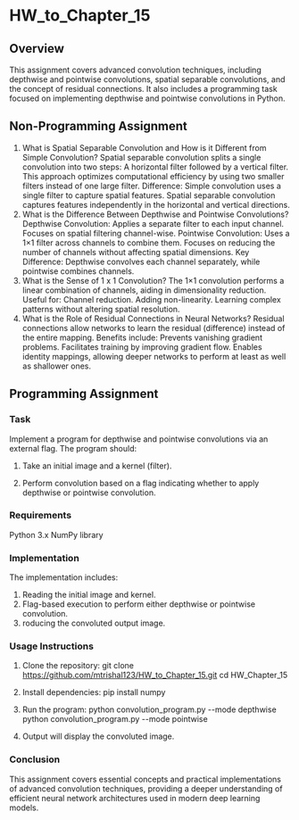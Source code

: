 # HW_to_Chapter_15
## Overview
This assignment covers advanced convolution techniques, including depthwise and pointwise convolutions, spatial separable convolutions, and the concept of residual connections. It also includes a programming task focused on implementing depthwise and pointwise convolutions in Python.

## Non-Programming Assignment
1. What is Spatial Separable Convolution and How is it Different from Simple Convolution?
Spatial separable convolution splits a single convolution into two steps:
A horizontal filter followed by a vertical filter.
This approach optimizes computational efficiency by using two smaller filters instead of one large filter.
Difference:
Simple convolution uses a single filter to capture spatial features.
Spatial separable convolution captures features independently in the horizontal and vertical directions.
2. What is the Difference Between Depthwise and Pointwise Convolutions?
Depthwise Convolution:
Applies a separate filter to each input channel.
Focuses on spatial filtering channel-wise.
Pointwise Convolution:
Uses a 1×1 filter across channels to combine them.
Focuses on reducing the number of channels without affecting spatial dimensions.
Key Difference: Depthwise convolves each channel separately, while pointwise combines channels.
3. What is the Sense of 1 x 1 Convolution?
The 1×1 convolution performs a linear combination of channels, aiding in dimensionality reduction.
Useful for:
Channel reduction.
Adding non-linearity.
Learning complex patterns without altering spatial resolution.
4. What is the Role of Residual Connections in Neural Networks?
Residual connections allow networks to learn the residual (difference) instead of the entire mapping.
Benefits include:
Prevents vanishing gradient problems.
Facilitates training by improving gradient flow.
Enables identity mappings, allowing deeper networks to perform at least as well as shallower ones.

## Programming Assignment
### Task
Implement a program for depthwise and pointwise convolutions via an external flag. The program should:

1. Take an initial image and a kernel (filter).

2. Perform convolution based on a flag indicating whether to apply depthwise or pointwise convolution.

### Requirements
Python 3.x
NumPy library

### Implementation
The implementation includes:

1. Reading the initial image and kernel.
2. Flag-based execution to perform either depthwise or pointwise convolution.
3. roducing the convoluted output image.

### Usage Instructions
1. Clone the repository:
    git clone https://github.com/mtrishal123/HW_to_Chapter_15.git
    cd HW_Chapter_15

2. Install dependencies:
   pip install numpy

3. Run the program:
   python convolution_program.py --mode depthwise
   python convolution_program.py --mode pointwise

4. Output will display the convoluted image.

### Conclusion
This assignment covers essential concepts and practical implementations of advanced convolution techniques, providing a deeper understanding of efficient neural network architectures used in modern deep learning models.
